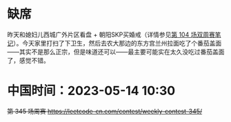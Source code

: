
# 缺席

昨天和媳妇儿西城广外片区看盘 + 朝阳SKP买婚戒（详情参见[第 104 场双周赛笔记](../../../biweekly/biweekly2023/104-absent-10-bj/README.md)）。今天家里打扫了下卫生，然后去农大那边的东方宫兰州拉面吃了个番茄盖面——其实不是那么正宗，但是味道还可以——最主要可能实在太久没吃过番茄盖面了，感觉不错。

# 中国时间：2023-05-14 10:30

~~第 345 场周赛 https://leetcode-cn.com/contest/weekly-contest-345/~~
